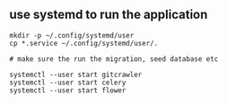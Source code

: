 ## use systemd to run the application

```
mkdir -p ~/.config/systemd/user
cp *.service ~/.config/systemd/user/.

# make sure the run the migration, seed database etc

systemctl --user start gitcrawler
systemctl --user start celery
systemctl --user start flower
```

